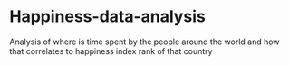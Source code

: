 # Happiness-data-analysis
Analysis of where is time spent by the people around the world and how that correlates to happiness index rank of that country
